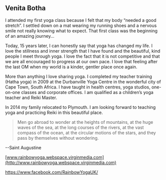 ## Venita Botha

I attended my first yoga class because I felt that my body “needed a good stretch”. I settled down on a mat wearing my running shoes and a nervous smile not really knowing what to expect. That first class was the beginning of an amazing journey...

Today, 15 years later, I can honestly say that yoga has changed my life. I love the stillness and inner strength that I have found and the beautiful, kind people I meet through yoga. I love the fact that it is not competitive and that we are all encouraged to progress at our own pace. I love that feeling after the last OM when my world is a kinder, gentler place once again.

More than anything I love sharing yoga. I completed my teacher training (Hatha yoga) in 2009 at the Durbanville Yoga Centre in the wonderful city of Cape Town, South Africa. I have taught in health centres, yoga studios, one-on-one classes and corporate offices. I am qualified as a children’s yoga teacher and Reiki Master.

In 2014 my family relocated to Plymouth. I am looking forward to teaching yoga and practicing Reiki in this beautiful place.

> Men go abroad to wonder at the heights of mountains, at the huge waves of the sea, at the long courses of the rivers, at the vast compass of the ocean, at the circular motions of the stars, and they pass by themselves without wondering.

--Saint Augustine

[www.rainbowyoga.webspace.virginmedia.com](http://www.rainbowyoga.webspace.virginmedia.com)

https://www.facebook.com/RainbowYogaUK/
